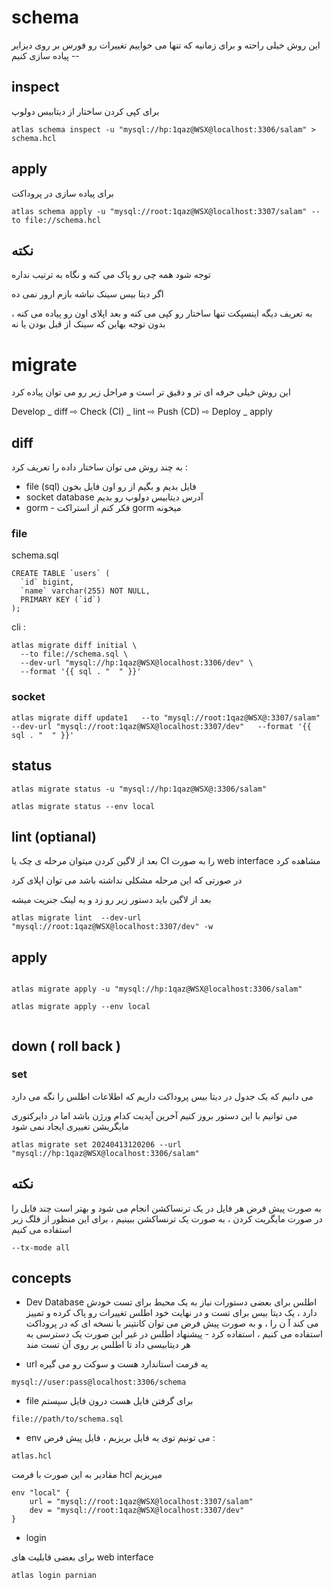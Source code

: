 # schema

این روش خیلی راحته و برای زمانیه که تنها می خواییم تغییرات رو فورس بر روی دیزایر  -- پیاده سازی کنیم

## inspect

برای کپی کردن ساختار از دیتابیس دولوپ

```
atlas schema inspect -u "mysql://hp:1qaz@WSX@localhost:3306/salam" > schema.hcl
```

## apply
برای پیاده سازی در پروداکت

```
atlas schema apply -u "mysql://root:1qaz@WSX@localhost:3307/salam" --to file://schema.hcl
```

## نکته
توجه شود همه چی رو پاک می کنه و نگاه به ترتیب نداره

اگر دیتا بیس سینک نباشه بازم ارور نمی ده 

به تعریف دیگه اینسپکت تنها ساختار رو کپی می کنه و بعد اپلای اون رو پیاده می کنه ، بدون توجه بهاین که سینک از قبل بودن یا نه

# migrate

این روش خیلی حرفه ای تر و دقیق تر است و مراحل زیر رو می توان پیاده کرد

Develop _ diff  ⇨ Check (CI) _ lint  ⇨ Push (CD) ⇨ Deploy _ apply

## diff

به چند روش می توان ساختار داده را تعریف کرد :
+ file (sql) فایل بدیم و بگیم از رو اون فایل بخون
+ socket database آدرس دیتابیس دولوپ رو بدیم
+ gorm - فکر کنم از استراکت gorm میخونه
### file

schema.sql
```
CREATE TABLE `users` (
  `id` bigint,
  `name` varchar(255) NOT NULL,
  PRIMARY KEY (`id`)
);

```
cli :
```
atlas migrate diff initial \                                                                         
  --to file://schema.sql \                                                                                   
  --dev-url "mysql://hp:1qaz@WSX@localhost:3306/dev" \                                                  
  --format '{{ sql . "  " }}'
```

### socket 
```
atlas migrate diff update1   --to "mysql://root:1qaz@WSX@:3307/salam"  --dev-url "mysql://root:1qaz@WSX@localhost:3307/dev"   --format '{{ sql . "  " }}'
```
## status

```
atlas migrate status -u "mysql://hp:1qaz@WSX@:3306/salam"

atlas migrate status --env local
```

## lint (optianal)

بعد از لاگین کردن میتوان مرحله ی چک یا CI را به صورت web interface  مشاهده کرد

در صورتی که این مرحله مشکلی نداشته باشد می توان اپلای کرد

بعد از لاگین باید دستور زیر رو زد و یه لینک جنریت میشه

```
atlas migrate lint  --dev-url "mysql://root:1qaz@WSX@localhost:3307/dev" -w
```


## apply

```

atlas migrate apply -u "mysql://hp:1qaz@WSX@localhost:3306/salam"

atlas migrate apply --env local


```

## down ( roll back ) 

### set 
می دانیم که یک جدول در دیتا بیس پروداکت داریم که اطلاعات اطلس را نگه می دارد

می توانیم با این دستور بروز کنیم آخرین آپدیت کدام ورژن باشد اما در دایرکتوری مایگریشن تغییری ایجاد نمی شود

```
atlas migrate set 20240413120206 --url "mysql://hp:1qaz@WSX@localhost:3306/salam"
```


## نکته
به صورت پیش فرض هر فایل در یک ترنساکشن انجام می شود و بهتر است چند فایل را در صورت مایگریت کردن ، به صورت یک ترنساکشن ببینیم ،  برای این منظور از فلگ زیر استفاده می کنیم
```
--tx-mode all
```

## concepts
+ Dev Database
اطلس برای بعضی دستورات نیاز به یک محیط برای تست خودش دارد ، یک دیتا بیس برای تست و در نهایت خود اطلس تغییرات رو پاک کرده و  تمییز می کند آ ن را ، و به صورت پیش فرض می توان کانتینر با نسخه ای که در پروداکت استفاده می کنیم ، استفاده کرد - پیشنهاد اطلس در غیر این صورت یک دسترسی به هر دیتابیسی داد تا اطلس  بر روی آن تست مند

+ url
یه فرمت استاندارد هست و سوکت رو می گیره
```
mysql://user:pass@localhost:3306/schema
```

+ file
برای گرفتن فایل هست درون فایل سیستم
```
file://path/to/schema.sql
```
+ env
می تونیم توی یه فایل بریزیم ، فایل پیش فرض :
```
atlas.hcl
```
مقادیر به این صورت با فرمت hcl میریزیم
```
env "local" {
	url = "mysql://root:1qaz@WSX@localhost:3307/salam"
	dev = "mysql://root:1qaz@WSX@localhost:3307/dev"
}
```

+ login

برای بعضی قابلیت های web interface 
```
atlas login parnian
```